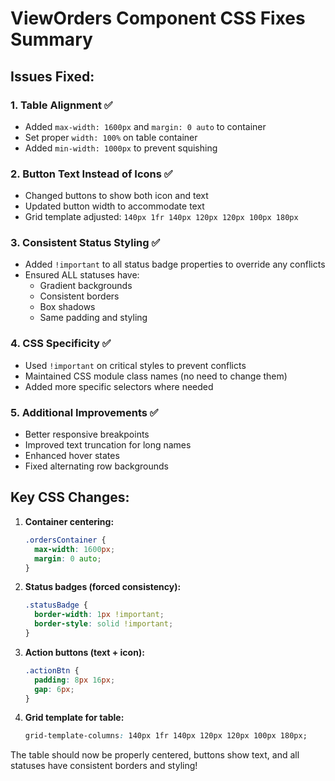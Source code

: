 # ViewOrders Component CSS Fixes Summary

## Issues Fixed:

### 1. **Table Alignment** ✅
- Added `max-width: 1600px` and `margin: 0 auto` to container
- Set proper `width: 100%` on table container
- Added `min-width: 1000px` to prevent squishing

### 2. **Button Text Instead of Icons** ✅
- Changed buttons to show both icon and text
- Updated button width to accommodate text
- Grid template adjusted: `140px 1fr 140px 120px 120px 100px 180px`

### 3. **Consistent Status Styling** ✅
- Added `!important` to all status badge properties to override any conflicts
- Ensured ALL statuses have:
  - Gradient backgrounds
  - Consistent borders
  - Box shadows
  - Same padding and styling

### 4. **CSS Specificity** ✅
- Used `!important` on critical styles to prevent conflicts
- Maintained CSS module class names (no need to change them)
- Added more specific selectors where needed

### 5. **Additional Improvements** ✅
- Better responsive breakpoints
- Improved text truncation for long names
- Enhanced hover states
- Fixed alternating row backgrounds

## Key CSS Changes:

1. **Container centering:**
   ```css
   .ordersContainer {
     max-width: 1600px;
     margin: 0 auto;
   }
   ```

2. **Status badges (forced consistency):**
   ```css
   .statusBadge {
     border-width: 1px !important;
     border-style: solid !important;
   }
   ```

3. **Action buttons (text + icon):**
   ```css
   .actionBtn {
     padding: 8px 16px;
     gap: 6px;
   }
   ```

4. **Grid template for table:**
   ```css
   grid-template-columns: 140px 1fr 140px 120px 120px 100px 180px;
   ```

The table should now be properly centered, buttons show text, and all statuses have consistent borders and styling!